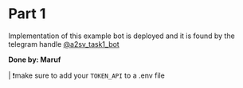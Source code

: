 # Part 1

Implementation of this example bot is deployed and it is found by the telegram handle [@a2sv_task1_bot](https://t.me/a2sv_task1_bot)

**Done by: Maruf**

| ❗️make sure to add your `TOKEN_API` to a .env file
